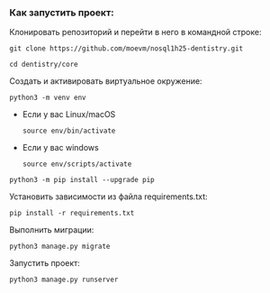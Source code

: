 ### Как запустить проект:

Клонировать репозиторий и перейти в него в командной строке:

```
git clone https://github.com/moevm/nosql1h25-dentistry.git
```

```
cd dentistry/core
```

Cоздать и активировать виртуальное окружение:

```
python3 -m venv env
```

* Если у вас Linux/macOS

    ```
    source env/bin/activate
    ```

* Если у вас windows

    ```
    source env/scripts/activate
    ```

```
python3 -m pip install --upgrade pip
```

Установить зависимости из файла requirements.txt:

```
pip install -r requirements.txt
```


Выполнить миграции:

```
python3 manage.py migrate
```

Запустить проект:

```
python3 manage.py runserver
```